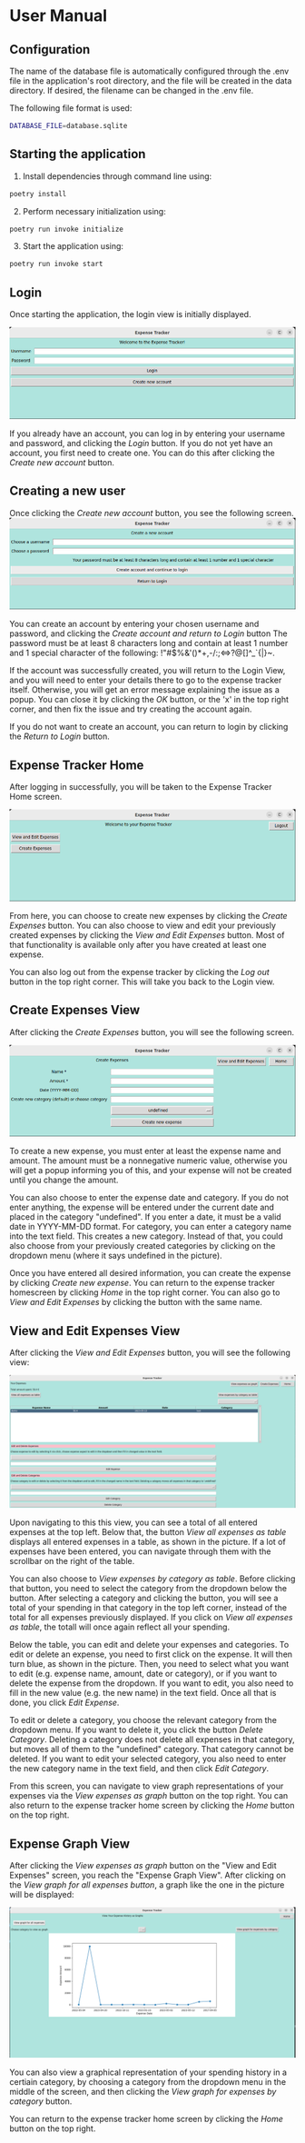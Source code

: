 # User Manual

## Configuration
The name of the database file is automatically configured through the .env file in the application's root directory, and the file will be created in the data directory. If desired, the filename can be changed in the .env file.

The following file format is used:

```bash
DATABASE_FILE=database.sqlite
```

## Starting the application

1. Install dependencies through command line using:

```bash
poetry install
```

2. Perform necessary initialization using:

```bash
poetry run invoke initialize
```

3. Start the application using: 

```bash
poetry run invoke start
```

## Login
Once starting the application, the login view is initially displayed.

![Login View](./images/login_view.png)

If you already have an account, you can log in by entering your username and password, and clicking the *Login* button.
If you do not yet have an account, you first need to create one. You can do this after clicking the *Create new account* button.

## Creating a new user
Once clicking the *Create new account* button, you see the following screen.
![Create Account View](./images/create_account_view.png)

You can create an account by entering your chosen username and password, and clicking the *Create account and return to Login* button The password must be at least 8 characters long and contain at least 1 number and 1 special character of the following: !"#$%&'()*+,-/:;<=>?@[\]^_`{|}~.

If the account was successfully created, you will return to the Login View, and you will need to enter your details there to go to the expense tracker itself.
Otherwise, you will get an error message explaining the issue as a popup. You can close it by clicking the *OK* button, or the 'x' in the top right corner, and then fix the issue and try creating the account again.

If you do not want to create an account, you can return to login by clicking the *Return to Login* button.

## Expense Tracker Home 
After logging in successfully, you will be taken to the Expense Tracker Home screen.

![Expense Tracker Home View](./images/expense_tracker_homescreen.png)

From here, you can choose to create new expenses by clicking the *Create Expenses* button.
You can also choose to view and edit your previously created expenses by clicking the *View and Edit Expenses* button. Most of that functionality is available only after you have created at least one expense.

You can also log out from the expense tracker by clicking the *Log out* button in the top right corner. This will take you back to the Login view.

## Create Expenses View
After clicking the *Create Expenses* button, you will see the following screen.

![Create Expenses View](./images/create_expense_view.png)

To create a new expense, you must enter at least the expense name and amount. The amount must be a nonnegative numeric value, otherwise you will get a popup informing you of this, and your expense will not be created until you change the amount.

You can also choose to enter the expense date and category. If you do not enter anything, the expense will be entered under the current date and placed in the category "undefined". If you enter a date, it must be a valid date in YYYY-MM-DD format. For category, you can enter a category name into the text field. This creates a new category. Instead of that, you could also choose from your previously created categories by clicking on the dropdown menu (where it says undefined in the picture). 

Once you have entered all desired information, you can create the expense by clicking *Create new expense*.
You can return to the expense tracker homescreen by clicking *Home* in the top right corner.
You can also go to *View and Edit Expenses* by clicking the button with the same name.

## View and Edit Expenses View

After clicking the *View and Edit Expenses* button, you will see the following view:

![View and Edit Expenses View](./images/view_edit_expenses.png)

Upon navigating to this this view, you can see a total of all entered expenses at the top left. Below that, the button *View all expenses as table* displays all entered expenses in a table, as shown in the picture. If a lot of expenses have been entered, you can navigate through them with the scrollbar on the right of the table. 

You can also choose to *View expenses by category as table*. Before clicking that button, you need to select the category from the dropdown below the button. After selecting a category and clicking the button, you will see a total of your spending in that category in the top left corner, instead of the total for all expenses previously displayed. If you click on *View all expenses as table*, the totall will once again reflect all your spending.

Below the table, you can edit and delete your expenses and categories.
To edit or delete an expense, you need to first click on the expense. It will then turn blue, as shown in the picture. Then, you need to select what you want to edit (e.g. expense name, amount, date or category), or if you want to delete the expense from the dropdown. If you want to edit, you also need to fill in the new value (e.g. the new name) in the text field. Once all that is done, you click *Edit Expense*. 

To edit or delete a category, you choose the relevant category from the dropdown menu. If you want to delete it, you click the button *Delete Category*. Deleting a category does not delete all expenses in that category, but moves all of them to the "undefined" category. That category cannot be deleted. If you want to edit your selected category, you also need to enter the new category name in the text field, and then click *Edit Category*.

From this screen, you can navigate to view graph representations of your expenses via the *View expenses as graph* button on the top right. 
You can also return to the expense tracker home screen by clicking the *Home* button on the top right.

## Expense Graph View

After clicking the *View expenses as graph* button on the "View and Edit Expenses" screen, you reach the "Expense Graph View". After clicking on the *View graph for all expenses button*, a graph like the one in the picture will be displayed:

![Expense Graph View](./images/expense_graph_view.png)

You can also view a graphical representation of your spending history in a certiain category, by choosing a category from the dropdown menu in the middle of the screen, and then clicking the *View graph for expenses by category* button.

You can return to the expense tracker home screen by clicking the *Home* button on the top right.
